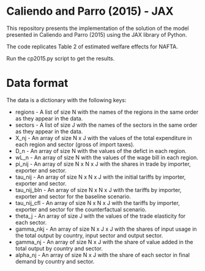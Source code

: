 # Caliendo and Parro (2015) - JAX

This repository presents the implementation of the solution of the model presented in Caliendo and Parro (2015) using the JAX library of Python.

The code replicates Table 2 of estimated welfare effects for NAFTA.


Run the cp2015.py script to get the results.

# Data format

The data is a dictionary with the following keys:

* regions - A list of size N with the names of the regions in the same order as they appear in the data.
* sectors - A list of size J with the names of the sectors in the same order as they appear in the data.
* X_nj - An array of size N x J with the values of the total expenditure in each region and sector (gross of import taxes).
* D_n - An array of size N with the values of the defict in each region.
* wL_n - An array of size N with the values of the wage bill in each region.
* pi_nij - An array of size N x N x J with the shares in trade by importer, exporter and sector. 
* tau_nij - An array of size N x N x J with the initial tariffs by importer, exporter and sector.
* tau_nij_bln - An array of size N x N x J with the tariffs by importer, exporter and sector for the baseline scenario.
* tau_nij_cfl - An array of size N x N x J with the tariffs by importer, exporter and sector for the counterfactual scenario.
* theta_j - An array of size J with the values of the trade elasticity for each sector.
* gamma_nkj - An array of size N x J x J with the shares of input usage in the total output by country, input sector and output sector.
* gamma_nj - An array of size N x J with the share of value added in the total output by country and sector.
* alpha_nj - An array of size N x J with the share of each sector in final demand by country and sector.